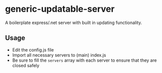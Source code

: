 # generic-updatable-server
A boilerplate express/.net server with built in updating functionality.

## Usage
- Edit the config.js file
- Import all necessary servers to (main) index.js
- Be sure to fill the `servers` array with each server to ensure that they are closed safely   

